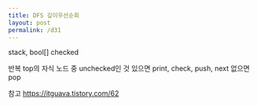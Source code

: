 ```yaml
---
title: DFS 깊이우선순회
layout: post
permalink: /d31
---
```


stack, bool[] checked

반복
    top의 자식 노드 중 unchecked인 것 있으면
        print, check, push, next
    없으면
        pop

참고
https://itguava.tistory.com/62

<!-- <img src="/assets/images/너비우선순회01.png" width="90%" height="90%" title="제목" alt="아무거나"/>  -->
